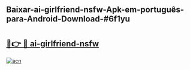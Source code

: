 ## Baixar-ai-girlfriend-nsfw-Apk-em-português​-para-Android-Download-#6f1yu

# <h2><a href="https://ainizakaria.my?title=ai-girlfriend-nsfw&ref=20M">🔗👉 🔴 ai-girlfriend-nsfw</a></h2>

[![acn](https://github.com/user-attachments/assets/0f9c940e-d8b0-45ae-aac7-cd30a18b3e1c)](https://ainizakaria.my?title=ai-girlfriend-nsfw&ref=20M)

